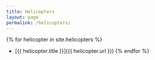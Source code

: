 ```yaml
---
title: Helicopters
layout: page
permalink: /helicopters/
---
```


{% for helicopter in site.helicopters %}
* [{{ helicopter.title }}]({{ helicopter.url }})
{% endfor %}
